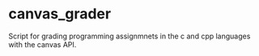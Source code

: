 # canvas_grader
Script for grading programming assignmnets in the c and cpp languages with the canvas API.
